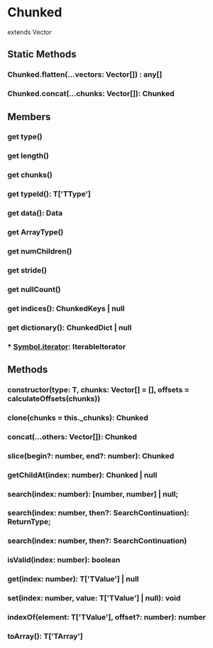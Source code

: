 # Chunked

extends Vector

## Static Methods

### Chunked.flatten(...vectors: Vector<T>[]) : any[]
### Chunked.concat(...chunks: Vector<T>[]): Chunked

## Members

### get type()
### get length()
### get chunks()
### get typeId(): T['TType']
### get data(): Data
### get ArrayType()
### get numChildren()
### get stride()
### get nullCount()
### get indices(): ChunkedKeys<T> | null
### get dictionary(): ChunkedDict | null
### * [Symbol.iterator](): IterableIterator


## Methods

### constructor(type: T, chunks: Vector<T>[] = [], offsets = calculateOffsets(chunks))
### clone(chunks = this._chunks): Chunked
### concat(...others: Vector<T>[]): Chunked
### slice(begin?: number, end?: number): Chunked
### getChildAt(index: number): Chunked | null
### search(index: number): [number, number] | null;
### search(index: number, then?: SearchContinuation): ReturnType<N>;
### search(index: number, then?: SearchContinuation)
### isValid(index: number): boolean
### get(index: number): T['TValue'] | null
### set(index: number, value: T['TValue'] | null): void
### indexOf(element: T['TValue'], offset?: number): number
### toArray(): T['TArray']